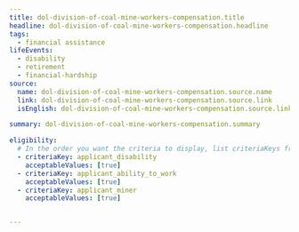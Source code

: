 ```yaml
---
title: dol-division-of-coal-mine-workers-compensation.title
headline: dol-division-of-coal-mine-workers-compensation.headline
tags:
  - financial assistance
lifeEvents:
  - disability
  - retirement
  - financial-hardship
source:
  name: dol-division-of-coal-mine-workers-compensation.source.name
  link: dol-division-of-coal-mine-workers-compensation.source.link
  isEnglish: dol-division-of-coal-mine-workers-compensation.source.linkIsEnglish

summary: dol-division-of-coal-mine-workers-compensation.summary

eligibility:
  # In the order you want the criteria to display, list criteriaKeys from the csv here, each followed by a comma-separated list of which values indicate eligibility for that criteria. Wrap individual values in quotes if they have inner commas.
  - criteriaKey: applicant_disability
    acceptableValues: [true]
  - criteriaKey: applicant_ability_to_work
    acceptableValues: [true]
  - criteriaKey: applicant_miner
    acceptableValues: [true]


---
```

